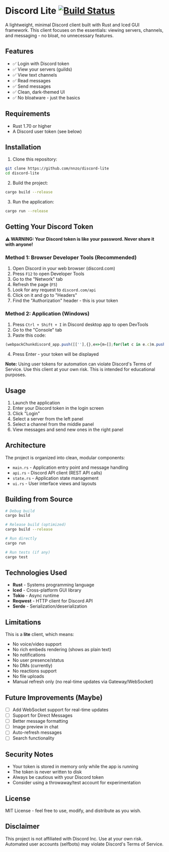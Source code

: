 # Discord Lite [![Build Status](https://github.com/nnzo/discord-lite/actions/workflows/rust.yml/badge.svg)](https://github.com/nnzo/discord-lite/actions)

A lightweight, minimal Discord client built with Rust and Iced GUI framework. This client focuses on the essentials: viewing servers, channels, and messaging - no bloat, no unnecessary features.

## Features

- ✅ Login with Discord token
- ✅ View your servers (guilds)
- ✅ View text channels
- ✅ Read messages
- ✅ Send messages
- ✅ Clean, dark-themed UI
- ✅ No bloatware - just the basics

## Requirements

- Rust 1.70 or higher
- A Discord user token (see below)

## Installation

1. Clone this repository:
```bash
git clone https://github.com/nnzo/discord-lite
cd discord-lite
```

2. Build the project:
```bash
cargo build --release
```

3. Run the application:
```bash
cargo run --release
```

## Getting Your Discord Token

**⚠️ WARNING: Your Discord token is like your password. Never share it with anyone!**

### Method 1: Browser Developer Tools (Recommended)

1. Open Discord in your web browser (discord.com)
2. Press `F12` to open Developer Tools
3. Go to the "Network" tab
4. Refresh the page (`F5`)
5. Look for any request to `discord.com/api`
6. Click on it and go to "Headers"
7. Find the "Authorization" header - this is your token

### Method 2: Application (Windows)

1. Press `Ctrl + Shift + I` in Discord desktop app to open DevTools
2. Go to the "Console" tab
3. Paste this code:
```javascript
(webpackChunkdiscord_app.push([[''],{},e=>{m=[];for(let c in e.c)m.push(e.c[c])}]),m).find(m=>m?.exports?.default?.getToken!==void 0).exports.default.getToken()
```
4. Press Enter - your token will be displayed

**Note:** Using user tokens for automation can violate Discord's Terms of Service. Use this client at your own risk. This is intended for educational purposes.

## Usage

1. Launch the application
2. Enter your Discord token in the login screen
3. Click "Login"
4. Select a server from the left panel
5. Select a channel from the middle panel
6. View messages and send new ones in the right panel

## Architecture

The project is organized into clean, modular components:

- `main.rs` - Application entry point and message handling
- `api.rs` - Discord API client (REST API calls)
- `state.rs` - Application state management
- `ui.rs` - User interface views and layouts

## Building from Source

```bash
# Debug build
cargo build

# Release build (optimized)
cargo build --release

# Run directly
cargo run

# Run tests (if any)
cargo test
```

## Technologies Used

- **Rust** - Systems programming language
- **Iced** - Cross-platform GUI library
- **Tokio** - Async runtime
- **Reqwest** - HTTP client for Discord API
- **Serde** - Serialization/deserialization

## Limitations

This is a **lite** client, which means:

- No voice/video support
- No rich embeds rendering (shows as plain text)
- No notifications
- No user presence/status
- No DMs (currently)
- No reactions support
- No file uploads
- Manual refresh only (no real-time updates via Gateway/WebSocket)

## Future Improvements (Maybe)

- [ ] Add WebSocket support for real-time updates
- [ ] Support for Direct Messages
- [ ] Better message formatting
- [ ] Image preview in chat
- [ ] Auto-refresh messages
- [ ] Search functionality

## Security Notes

- Your token is stored in memory only while the app is running
- The token is never written to disk
- Always be cautious with your Discord token
- Consider using a throwaway/test account for experimentation

## License

MIT License - feel free to use, modify, and distribute as you wish.

## Disclaimer

This project is not affiliated with Discord Inc. Use at your own risk. Automated user accounts (selfbots) may violate Discord's Terms of Service.
